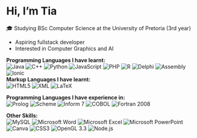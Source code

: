 # Hi, I’m Tia
🎓 Studying BSc Computer Science at the University of Pretoria (3rd year)
- Aspiring fullstack developer
- Interested in Computer Graphics and AI

**Programming Languages I have learnt:**  
![Java](https://img.shields.io/badge/Java-007396?style=for-the-badge&logo=java&logoColor=white)  ![C++](https://img.shields.io/badge/C++-00599C?style=for-the-badge&logo=c%2B%2B&logoColor=white)  ![Python](https://img.shields.io/badge/Python-3776AB?style=for-the-badge&logo=python&logoColor=white)  ![JavaScript](https://img.shields.io/badge/JavaScript-F7DF1E?style=for-the-badge&logo=javascript&logoColor=black)  ![PHP](https://img.shields.io/badge/PHP-777BB4?style=for-the-badge&logo=php&logoColor=white)  ![R](https://img.shields.io/badge/R-276DC3?style=for-the-badge&logo=r&logoColor=white) ![Delphi](https://img.shields.io/badge/Delphi-EE1F35?style=for-the-badge&logo=delphi&logoColor=white) ![Assembly](https://img.shields.io/badge/Assembly-8E05C2?style=for-the-badge&logo=assemblyscript&logoColor=white) ![Ionic](https://img.shields.io/badge/Ionic-3880FF?style=for-the-badge&logo=ionic&logoColor=white)  
**Markup Languages I have learnt:**  
![HTML5](https://img.shields.io/badge/HTML5-E34F26?style=for-the-badge&logo=html5&logoColor=white) ![XML](https://img.shields.io/badge/XML-000000?style=for-the-badge&logo=xml&logoColor=white) ![LaTeX](https://img.shields.io/badge/LaTeX-008080?style=for-the-badge&logo=latex&logoColor=white)

**Programming Languages I have experience in:**  
![Prolog](https://img.shields.io/badge/Prolog-FF6C00?style=for-the-badge&logo=swi-prolog&logoColor=white) ![Scheme](https://img.shields.io/badge/Scheme-3C5DAA?style=for-the-badge&logo=racket&logoColor=white)  ![Inform 7](https://img.shields.io/badge/Inform_7-6D1E7F?style=for-the-badge) ![COBOL](https://img.shields.io/badge/COBOL-004B99?style=for-the-badge&logo=cobol&logoColor=white) ![Fortran 2008](https://img.shields.io/badge/Fortran_2008-734F96?style=for-the-badge&logo=fortran&logoColor=white)  

**Other Skills:**  
![MySQL](https://img.shields.io/badge/MySQL-4479A1?style=for-the-badge&logo=mysql&logoColor=white) ![Microsoft Word](https://img.shields.io/badge/Microsoft_Word-2B579A?style=for-the-badge&logo=microsoft-word&logoColor=white) ![Microsoft Excel](https://img.shields.io/badge/Microsoft_Excel-217346?style=for-the-badge&logo=microsoft-excel&logoColor=white) ![Microsoft PowerPoint](https://img.shields.io/badge/Microsoft_PowerPoint-B7472A?style=for-the-badge&logo=microsoft-powerpoint&logoColor=white) ![Canva](https://img.shields.io/badge/Canva-00C4CC?style=for-the-badge&logo=canva&logoColor=white) ![CSS3](https://img.shields.io/badge/CSS3-1572B6?style=for-the-badge&logo=css3&logoColor=white) ![OpenGL 3.3](https://img.shields.io/badge/OpenGL_3.3-5586A4?style=for-the-badge&logo=opengl&logoColor=white) ![Node.js](https://img.shields.io/badge/Node.js-339933?style=flat&logo=nodedotjs&logoColor=white)


<!---
Tia-H/Tia-H is a ✨ special ✨ repository because its `README.md` (this file) appears on your GitHub profile.
You can click the Preview link to take a look at your changes.
--->

